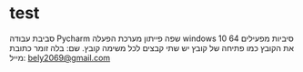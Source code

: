 # test

סביבת עבודה Pycharm
שפה פייתון
מערכת הפעלה windows 10 
64 סיביות
מפעילים את הקובץ כמו פתיחה של קובץ
יש שתי קבצים לכל משימה קובץ.
שם: בלה זומר 
כתובת מייל: bely2069@gmail.com

